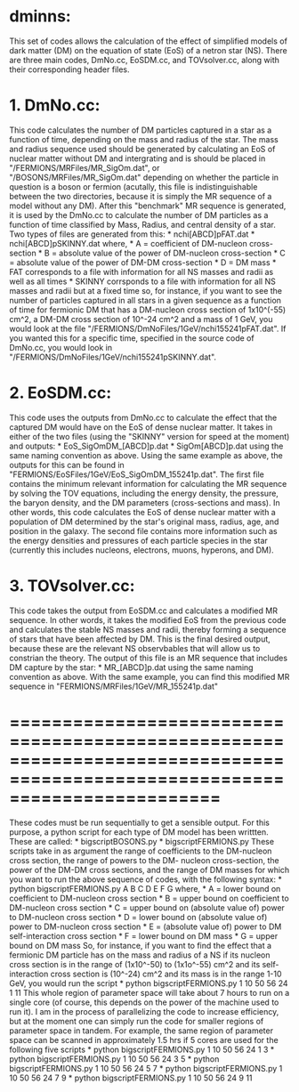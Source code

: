# dminns:
This set of codes allows the calculation of the effect of simplified models of dark matter (DM) on the equation of state (EoS) 
of a netron star (NS). There are three main codes, DmNo.cc, EoSDM.cc, and TOVsolver.cc, along with their corresponding header 
files.

# 1. DmNo.cc:
This code calculates the number of DM particles captured in a star as a function of time, depending on the mass and radius of 
the star. The mass and radius sequence used should be generated by calculating an EoS of nuclear matter without DM and 
intergrating and is should be placed in "/FERMIONS/MRFiles/MR_SigOm.dat", or "/BOSONS/MRFiles/MR_SigOm.dat" depending on whether 
the particle in question is a boson or fermion (acutally, this file is indistinguishable between the two directories, because it 
is simply the MR sequence of a model without any DM). After this "benchmark" MR sequence is generated, it is used by the DmNo.cc 
to calculate the number of DM particles as a function of time classified by Mass, Radius, and central density of a star. Two 
types of files are generated from this:
    * nchi[ABCD]pFAT.dat
    * nchi[ABCD]pSKINNY.dat
where,
    * A = coefficient of DM-nucleon cross-section
    * B = absolute value of the power of DM-nucleon cross-section
    * C = absolute value of the power of DM-DM cross-section
    * D = DM mass
    * FAT corresponds to a file with information for all NS masses and radii as well as all times
    * SKINNY corrsponds to a file with information for all NS masses and radii but at a fixed time
so, for instance, if you want to see the number of particles captured in all stars in a given sequence as a function of time for
fermionic DM that has a DM-nucleon cross section of 1x10^(-55) cm^2, a DM-DM cross section of 10^-24 cm^2 and a mass of 1 GeV,
you would look at the file "/FERMIONS/DmNoFiles/1GeV/nchi155241pFAT.dat". If you wanted this for a specific time, specified in
the source code of DmNo.cc, you would look in "/FERMIONS/DmNoFiles/1GeV/nchi155241pSKINNY.dat".

# 2. EoSDM.cc:
This code uses the outputs from DmNo.cc to calculate the effect that the captured DM would have on the EoS of dense nuclear
matter. It takes in either of the two files (using the "SKINNY" version for speed at the moment) and outputs:
    * EoS_SigOmDM_[ABCD]p.dat
    * SigOm[ABCD]p.dat
using the same naming convention as above. Using the same example as above, the outputs for this can be found in
"FERMIONS/EoSFiles/1GeV/EoS_SigOmDM_155241p.dat". The first file contains the minimum relevant information for calculating the
MR sequence by solving the TOV equations, including the energy density, the pressure, the baryon density, and the DM parameters
(cross-sections and mass). In other words, this code calculates the EoS of dense nuclear matter with a population of DM
determined by the star's original mass, radius, age, and position in the galaxy. The second file contains more information such
as the energy densities and pressures of each particle species in the star (currently this includes nucleons, electrons, muons,
hyperons, and DM).

# 3. TOVsolver.cc:
This code takes the output from EoSDM.cc and calculates a modified MR sequence. In other words, it takes the modified EoS from
the previous code and calculates the stable NS masses and radii, thereby forming a sequence of stars that have been affected by
DM. This is the final desired output, because these are the relevant NS observbables that will allow us to constrian the theory. 
The output of this file is an MR sequence that includes DM capture by the star:
    * MR_[ABCD]p.dat
using the same naming convention as above. With the same example, you can find this modified MR sequence in
"FERMIONS/MRFiles/1GeV/MR_155241p.dat"
# ============================================================================================================================

These codes must be run sequentially to get a sensible output. For this purpose, a python script for each type of DM model has 
been writtten. These are called:
    * bigscriptBOSONS.py
    * bigscriptFERMIONS.py
These scripts take in as argument the range of coefficients to the DM-nucleon cross section, the range of powers to the DM-
nucleon cross-section, the power of the DM-DM cross sections, and the range of DM masses for which you want to run the above
sequence of codes, with the following syntax:
    * python bigscriptFERMIONS.py A B C D E F G
where,
    * A = lower bound on coefficient to DM-nucleon cross section
    * B = upper bound on coefficient to DM-nucleon cross section
    * C = upper bound on (absolute value of) power to DM-nucleon cross section
    * D = lower bound on (absolute value of) power to DM-nucleon cross section
    * E = (absolute value of) power to DM self-interaction cross section
    * F = lower bound on DM mass
    * G = upper bound on DM mass
So, for instance, if you want to find the effect that a fermionic DM particle has on the mass and radius of a NS if its nucleon
cross section is in the range of (1x10^-50) to (1x1o^-55) cm^2 and its self-interaction cross section is (10^-24) cm^2 and its
mass is in the range 1-10 GeV, you would run the script
    * python bigscriptFERMIONS.py 1 10 50 56 24 1 11
This whole region of parameter space will take about 7 hours to run on a single core (of course, this depends on the power of
the machine used to run it). I am in the process of parallelizing the code to increase efficiency, but at the moment one can
simply run the code for smaller regions of parameter space in tandem. For example, the same region of parameter space can be
scanned in approximately 1.5 hrs if 5 cores are used for the following five scripts
    * python bigscriptFERMIONS.py 1 10 50 56 24 1 3
    * python bigscriptFERMIONS.py 1 10 50 56 24 3 5
    * python bigscriptFERMIONS.py 1 10 50 56 24 5 7
    * python bigscriptFERMIONS.py 1 10 50 56 24 7 9
    * python bigscriptFERMIONS.py 1 10 50 56 24 9 11
